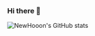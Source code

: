 ### Hi there 👋

![NewHooon's GitHub stats](https://github-readme-stats.vercel.app/api?username=NewHooon&show_icons=true&theme=dark)   
<!-- [![Solved.ac Profile](http://mazassumnida.wtf/api/generate_badge?boj=tpgns97)](https://solved.ac/tpgns97) -->
<!--
**NewHooon/NewHooon** is a ✨ _special_ ✨ repository because its `README.md` (this file) appears on your GitHub profile.

Here are some ideas to get you started:

- 🔭 I’m currently working on ...
- 🌱 I’m currently learning ...
- 👯 I’m looking to collaborate on ...
- 🤔 I’m looking for help with ...
- 💬 Ask me about ...
- 📫 How to reach me: ...
- 😄 Pronouns: ...
- ⚡ Fun fact: ...
-->
